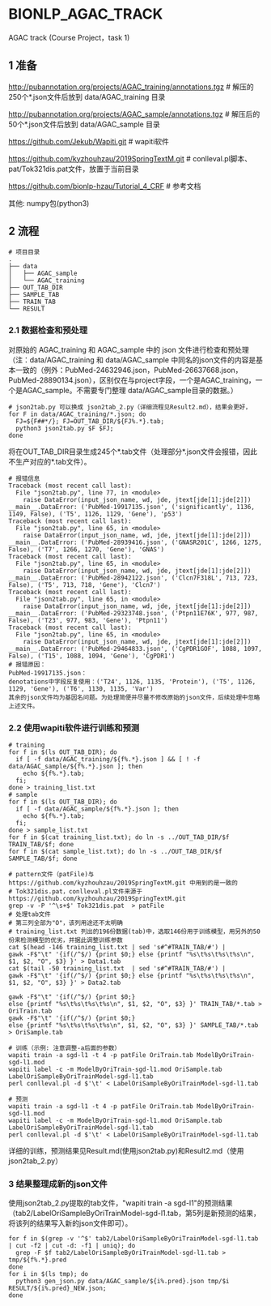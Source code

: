 # BIONLP_AGAC_TRACK

AGAC track (Course Project，task 1)

## 1 准备

http://pubannotation.org/projects/AGAC_training/annotations.tgz \# 解压的250个\*.json文件后放到 data/AGAC_training 目录

http://pubannotation.org/projects/AGAC_sample/annotations.tgz   \# 解压后的50个\*.json文件后放到 data/AGAC_sample 目录

https://github.com/Jekub/Wapiti.git \# wapiti软件

https://github.com/kyzhouhzau/2019SpringTextM.git \# conlleval.pl脚本、pat/Tok321dis.pat文件，放置于当前目录

https://github.com/bionlp-hzau/Tutorial_4_CRF \# 参考文档

其他: numpy包(python3)

## 2 流程
```{sh}
# 项目目录
.
├── data
│   ├── AGAC_sample
│   └── AGAC_training
├── OUT_TAB_DIR
├── SAMPLE_TAB
├── TRAIN_TAB
└── RESULT
```

### 2.1 数据检查和预处理

对原始的 AGAC_training 和 AGAC_sample 中的 json 文件进行检查和预处理
（注：data/AGAC_training 和 data/AGAC_sample 中同名的json文件的内容是基本一致的（例外：PubMed-24632946.json，PubMed-26637668.json，PubMed-28890134.json），区别仅在与project字段，一个是AGAC_training，一个是AGAC_sample。不需要专门整理
data/AGAC_sample目录的数据。）
```{bash}
# json2tab.py 可以换成 json2tab_2.py（详细流程见Result2.md），结果会更好，
for F in data/AGAC_training/*.json; do
  FJ=${F##*/}; FJ=OUT_TAB_DIR/${FJ%.*}.tab; 
  python3 json2tab.py $F $FJ; 
done
```
将在OUT_TAB_DIR目录生成245个\*.tab文件（处理部分\*.json文件会报错，因此不生产对应的\*.tab文件）。
```{sh}
# 报错信息
Traceback (most recent call last):
  File "json2tab.py", line 77, in <module>
    raise DataError(input_json_name, wd, jde, jtext[jde[1]:jde[2]])
__main__.DataError: ('PubMed-19917135.json', ('significantly', 1136, 1149, False), ('T5', 1126, 1129, 'Gene'), 'p53')
Traceback (most recent call last):
  File "json2tab.py", line 65, in <module>
    raise DataError(input_json_name, wd, jde, jtext[jde[1]:jde[2]])
__main__.DataError: ('PubMed-28939416.json', ('GNASR201C', 1266, 1275, False), ('T7', 1266, 1270, 'Gene'), 'GNAS')
Traceback (most recent call last):
  File "json2tab.py", line 65, in <module>
    raise DataError(input_json_name, wd, jde, jtext[jde[1]:jde[2]])
__main__.DataError: ('PubMed-28942122.json', ('Clcn7F318L', 713, 723, False), ('T5', 713, 718, 'Gene'), 'Clcn7')
Traceback (most recent call last):
  File "json2tab.py", line 65, in <module>
    raise DataError(input_json_name, wd, jde, jtext[jde[1]:jde[2]])
__main__.DataError: ('PubMed-29323748.json', ('Ptpn11E76K', 977, 987, False), ('T23', 977, 983, 'Gene'), 'Ptpn11')
Traceback (most recent call last):
  File "json2tab.py", line 65, in <module>
    raise DataError(input_json_name, wd, jde, jtext[jde[1]:jde[2]])
__main__.DataError: ('PubMed-29464833.json', ('CgPDR1GOF', 1088, 1097, False), ('T15', 1088, 1094, 'Gene'), 'CgPDR1')
# 报错原因：
PubMed-19917135.json：
denotations中字段反复使用：('T24', 1126, 1135, 'Protein'), ('T5', 1126, 1129, 'Gene'), ('T6', 1130, 1135, 'Var')
其余的json文件均为基因名问题。为处理简便并尽量不修改原始的json文件，后续处理中忽略上述文件。
```

### 2.2 使用wapiti软件进行训练和预测

```{bash}
# training
for f in $(ls OUT_TAB_DIR); do 
  if [ -f data/AGAC_training/${f%.*}.json ] && [ ! -f data/AGAC_sample/${f%.*}.json ]; then 
    echo ${f%.*}.tab; 
  fi; 
done > training_list.txt
# sample
for f in $(ls OUT_TAB_DIR); do
  if [ -f data/AGAC_sample/${f%.*}.json ]; then 
    echo ${f%.*}.tab; 
  fi; 
done > sample_list.txt
for f in $(cat training_list.txt); do ln -s ../OUT_TAB_DIR/$f TRAIN_TAB/$f; done
for f in $(cat sample_list.txt); do ln -s ../OUT_TAB_DIR/$f SAMPLE_TAB/$f; done

# pattern文件（patFile)与 https://github.com/kyzhouhzau/2019SpringTextM.git 中用到的是一致的
# Tok321dis.pat，conlleval.pl文件来源于 https://github.com/kyzhouhzau/2019SpringTextM.git
grep -v -P '^\s+$' Tok321dis.pat  > patFile
# 处理tab文件
# 第三列全部为"O"，该列用途还不太明确
# training_list.txt 列出的196份数据(tab)中，选取146份用于训练模型，用另外的50份来检测模型的优劣，并据此调整训练参数
cat $(head -146 training_list.txt | sed 's#^#TRAIN_TAB/#') | 
gawk -F$"\t" '{if(/^$/) {print $0;} else {printf "%s\t%s\t%s\t%s\n", $1, $2, "O", $3} }' > Data1.tab
cat $(tail -50 training_list.txt  | sed 's#^#TRAIN_TAB/#') | 
gawk -F$"\t" '{if(/^$/) {print $0;} else {printf "%s\t%s\t%s\t%s\n", $1, $2, "O", $3} }' > Data2.tab

gawk -F$"\t" '{if(/^$/) {print $0;} 
else {printf "%s\t%s\t%s\t%s\n", $1, $2, "O", $3} }' TRAIN_TAB/*.tab > OriTrain.tab
gawk -F$"\t" '{if(/^$/) {print $0;} 
else {printf "%s\t%s\t%s\t%s\n", $1, $2, "O", $3} }' SAMPLE_TAB/*.tab > OriSample.tab

# 训练（示例: 注意调整-a后面的参数）
wapiti train -a sgd-l1 -t 4 -p patFile OriTrain.tab ModelByOriTrain-sgd-l1.mod
wapiti label -c -m ModelByOriTrain-sgd-l1.mod OriSample.tab LabelOriSampleByOriTrainModel-sgd-l1.tab
perl conlleval.pl -d $'\t' < LabelOriSampleByOriTrainModel-sgd-l1.tab

# 预测
wapiti train -a sgd-l1 -t 4 -p patFile OriTrain.tab ModelByOriTrain-sgd-l1.mod
wapiti label -c -m ModelByOriTrain-sgd-l1.mod OriSample.tab LabelOriSampleByOriTrainModel-sgd-l1.tab
perl conlleval.pl -d $'\t' < LabelOriSampleByOriTrainModel-sgd-l1.tab
```
详细的训练，预测结果见Result.md(使用json2tab.py)和Result2.md（使用json2tab_2.py）

### 3 结果整理成新的json文件

使用json2tab_2.py提取的tab文件，"wapiti train -a sgd-l1"的预测结果（tab2/LabelOriSampleByOriTrainModel-sgd-l1.tab，第5列是新预测的结果，将该列的结果写入新的json文件即可）。
```{bash}
for f in $(grep -v '^$' tab2/LabelOriSampleByOriTrainModel-sgd-l1.tab | cut -f2 | cut -d: -f1 | uniq); do
  grep -F $f tab2/LabelOriSampleByOriTrainModel-sgd-l1.tab > tmp/${f%.*}.pred
done
for i in $(ls tmp); do
  python3 gen_json.py data/AGAC_sample/${i%.pred}.json tmp/$i RESULT/${i%.pred}_NEW.json; 
done
```
